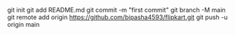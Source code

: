 git init
git add README.md
git commit -m "first commit"
git branch -M main
git remote add origin https://github.com/bipasha4593/flipkart.git
git push -u origin main 